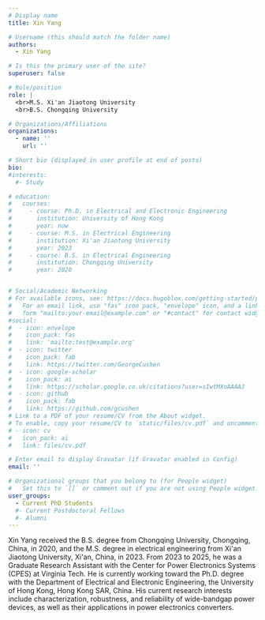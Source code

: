 ```yaml
---
# Display name
title: Xin Yang

# Username (this should match the folder name)
authors:
  - Xin Yang

# Is this the primary user of the site?
superuser: false

# Role/position
role: | 
  <br>M.S. Xi'an Jiaotong University
  <br>B.S. Chongqing University

# Organizations/Affiliations
organizations:
  - name: ''
    url: ''

# Short bio (displayed in user profile at end of posts)
bio: 
#interests:
  #- Study

# education:
#   courses:
#     - course: Ph.D. in Electrical and Electronic Engineering
#       institution: University of Hong Kong  
#       year: now
#     - course: M.S. in Electrical Engineering
#       institution: Xi'an Jiaotong University
#       year: 2023
#     - course: B.S. in Electrical Engineering
#       institution: Chongqing University
#       year: 2020


# Social/Academic Networking
# For available icons, see: https://docs.hugoblox.com/getting-started/page-builder/#icons
#   For an email link, use "fas" icon pack, "envelope" icon, and a link in the
#   form "mailto:your-email@example.com" or "#contact" for contact widget.
#social:
#  - icon: envelope
#    icon_pack: fas
#    link: 'mailto:test@example.org'
#  - icon: twitter
#    icon_pack: fab
#    link: https://twitter.com/GeorgeCushen
#  - icon: google-scholar
#    icon_pack: ai
#    link: https://scholar.google.co.uk/citations?user=sIwtMXoAAAAJ
#  - icon: github
#    icon_pack: fab
#    link: https://github.com/gcushen
# Link to a PDF of your resume/CV from the About widget.
# To enable, copy your resume/CV to `static/files/cv.pdf` and uncomment the lines below.
# - icon: cv
#   icon_pack: ai
#   link: files/cv.pdf

# Enter email to display Gravatar (if Gravatar enabled in Config)
email: ''

# Organizational groups that you belong to (for People widget)
#   Set this to `[]` or comment out if you are not using People widget.
user_groups:
  - Current PhD Students
  #- Current Postdoctoral Fellows
  #- Alumni
---
```


Xin Yang received the B.S. degree from Chongqing University, Chongqing, China, in 2020, and the M.S. degree in electrical engineering from Xi'an Jiaotong University, Xi'an, China, in 2023. From 2023 to 2025, he was a Graduate Research Assistant with the Center for Power Electronics Systems (CPES) at Virginia Tech. He is currently working toward the Ph.D. degree with the Department of Electrical and Electronic Engineering, the University of Hong Kong, Hong Kong SAR, China. His current research interests include characterization, robustness, and reliability of wide-bandgap power devices, as well as their applications in power electronics converters.
